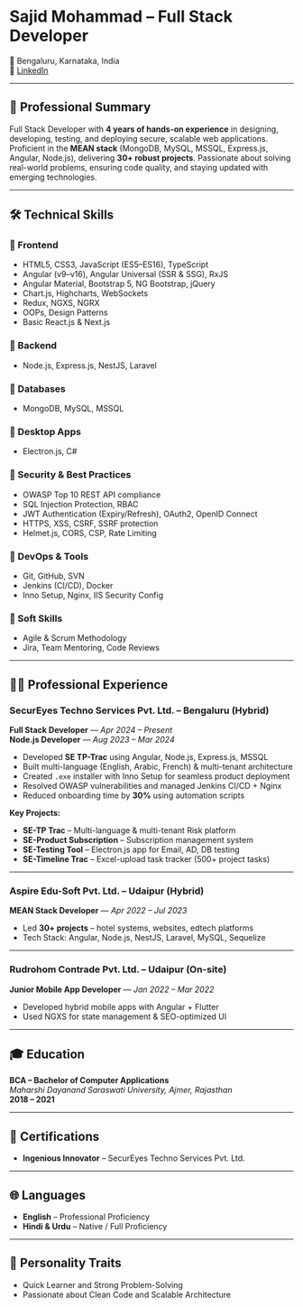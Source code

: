 # Sajid Mohammad – Full Stack Developer  
📍 Bengaluru, Karnataka, India  
🔗 [LinkedIn](https://www.linkedin.com/in/md-sajidmohammad)

---

## 💼 Professional Summary  
Full Stack Developer with **4 years of hands-on experience** in designing, developing, testing, and deploying secure, scalable web applications. Proficient in the **MEAN stack** (MongoDB, MySQL, MSSQL, Express.js, Angular, Node.js), delivering **30+ robust projects**. Passionate about solving real-world problems, ensuring code quality, and staying updated with emerging technologies.

---

## 🛠️ Technical Skills  

### 🔷 Frontend  
- HTML5, CSS3, JavaScript (ES5–ES16), TypeScript  
- Angular (v9–v16), Angular Universal (SSR & SSG), RxJS  
- Angular Material, Bootstrap 5, NG Bootstrap, jQuery  
- Chart.js, Highcharts, WebSockets  
- Redux, NGXS, NGRX  
- OOPs, Design Patterns  
- Basic React.js & Next.js  

### 🔷 Backend  
- Node.js, Express.js, NestJS, Laravel  

### 🔷 Databases  
- MongoDB, MySQL, MSSQL  

### 🔷 Desktop Apps  
- Electron.js, C#  

### 🔐 Security & Best Practices  
- OWASP Top 10 REST API compliance  
- SQL Injection Protection, RBAC  
- JWT Authentication (Expiry/Refresh), OAuth2, OpenID Connect  
- HTTPS, XSS, CSRF, SSRF protection  
- Helmet.js, CORS, CSP, Rate Limiting  

### 🔧 DevOps & Tools  
- Git, GitHub, SVN  
- Jenkins (CI/CD), Docker  
- Inno Setup, Nginx, IIS Security Config  

### 🤝 Soft Skills  
- Agile & Scrum Methodology  
- Jira, Team Mentoring, Code Reviews  

---

## 👨‍💻 Professional Experience  

### **SecurEyes Techno Services Pvt. Ltd. – Bengaluru (Hybrid)**  
**Full Stack Developer** — *Apr 2024 – Present*  
**Node.js Developer** — *Aug 2023 – Mar 2024*  
- Developed **SE TP-Trac** using Angular, Node.js, Express.js, MSSQL  
- Built multi-language (English, Arabic, French) & multi-tenant architecture  
- Created `.exe` installer with Inno Setup for seamless product deployment  
- Resolved OWASP vulnerabilities and managed Jenkins CI/CD + Nginx  
- Reduced onboarding time by **30%** using automation scripts  

**Key Projects:**  
- **SE-TP Trac** – Multi-language & multi-tenant Risk platform  
- **SE-Product Subscription** – Subscription management system  
- **SE-Testing Tool** – Electron.js app for Email, AD, DB testing  
- **SE-Timeline Trac** – Excel-upload task tracker (500+ project tasks)  

---

### **Aspire Edu-Soft Pvt. Ltd. – Udaipur (Hybrid)**  
**MEAN Stack Developer** — *Apr 2022 – Jul 2023*  
- Led **30+ projects** – hotel systems, websites, edtech platforms  
- Tech Stack: Angular, Node.js, NestJS, Laravel, MySQL, Sequelize  

---

### **Rudrohom Contrade Pvt. Ltd. – Udaipur (On-site)**  
**Junior Mobile App Developer** — *Jan 2022 – Mar 2022*  
- Developed hybrid mobile apps with Angular + Flutter  
- Used NGXS for state management & SEO-optimized UI  

---

## 🎓 Education  
**BCA – Bachelor of Computer Applications**  
*Maharshi Dayanand Saraswati University, Ajmer, Rajasthan*  
**2018 – 2021**

---

## 🏅 Certifications  
- **Ingenious Innovator** – SecurEyes Techno Services Pvt. Ltd.

---

## 🌐 Languages  
- **English** – Professional Proficiency  
- **Hindi & Urdu** – Native / Full Proficiency  

---

## 🧠 Personality Traits  
- Quick Learner and Strong Problem-Solving  
- Passionate about Clean Code and Scalable Architecture  
